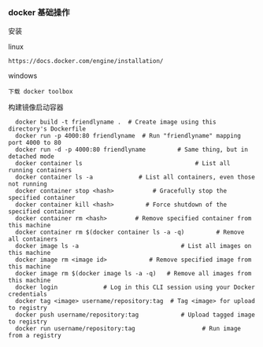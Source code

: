 ### docker 基础操作

安装

   linux
    
    https://docs.docker.com/engine/installation/
    
   windows 
    
    下载 docker toolbox   
    
   
构建镜像启动容器

      docker build -t friendlyname .  # Create image using this directory's Dockerfile
      docker run -p 4000:80 friendlyname  # Run "friendlyname" mapping port 4000 to 80
      docker run -d -p 4000:80 friendlyname         # Same thing, but in detached mode
      docker container ls                                # List all running containers
      docker container ls -a             # List all containers, even those not running
      docker container stop <hash>           # Gracefully stop the specified container
      docker container kill <hash>         # Force shutdown of the specified container
      docker container rm <hash>        # Remove specified container from this machine
      docker container rm $(docker container ls -a -q)         # Remove all containers
      docker image ls -a                             # List all images on this machine
      docker image rm <image id>            # Remove specified image from this machine
      docker image rm $(docker image ls -a -q)   # Remove all images from this machine
      docker login             # Log in this CLI session using your Docker credentials
      docker tag <image> username/repository:tag  # Tag <image> for upload to registry
      docker push username/repository:tag            # Upload tagged image to registry
      docker run username/repository:tag                   # Run image from a registry
    
        
        
        
  